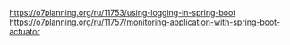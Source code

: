 https://o7planning.org/ru/11753/using-logging-in-spring-boot<br>
https://o7planning.org/ru/11757/monitoring-application-with-spring-boot-actuator